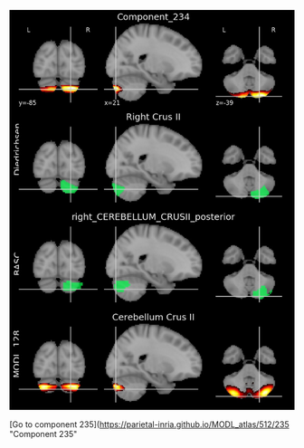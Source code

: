 


![234](preliminary/234.jpg "Component 234")

[Go to component 235](https://parietal-inria.github.io/MODL_atlas/512/235 "Component 235"